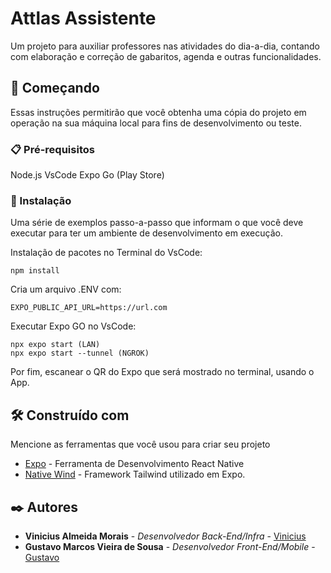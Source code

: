 # Attlas Assistente

Um projeto para auxiliar professores nas atividades do dia-a-dia, contando com elaboração e correção de gabaritos, agenda e outras funcionalidades.

## 🚀 Começando

Essas instruções permitirão que você obtenha uma cópia do projeto em operação na sua máquina local para fins de desenvolvimento ou teste.

### 📋 Pré-requisitos

Node.js
VsCode
Expo Go (Play Store)

### 🔧 Instalação

Uma série de exemplos passo-a-passo que informam o que você deve executar para ter um ambiente de desenvolvimento em execução.

Instalação de pacotes no Terminal do VsCode:

```
npm install
```

Cria um arquivo .ENV com:

```
EXPO_PUBLIC_API_URL=https://url.com
```

Executar Expo GO no VsCode:

```
npx expo start (LAN)
npx expo start --tunnel (NGROK)
```

Por fim, escanear o QR do Expo que será mostrado no terminal, usando o App.

## 🛠️ Construído com

Mencione as ferramentas que você usou para criar seu projeto

- [Expo](https://expo.dev/) - Ferramenta de Desenvolvimento React Native
- [Native Wind](https://www.nativewind.dev/) - Framework Tailwind utilizado em Expo.

## ✒️ Autores

- **Vinicius Almeida Morais** - _Desenvolvedor Back-End/Infra_ - [Vinicius](https://github.com/viniciusm49)
- **Gustavo Marcos Vieira de Sousa** - _Desenvolvedor Front-End/Mobile_ - [Gustavo](https://github.com/gustavo-mv)
